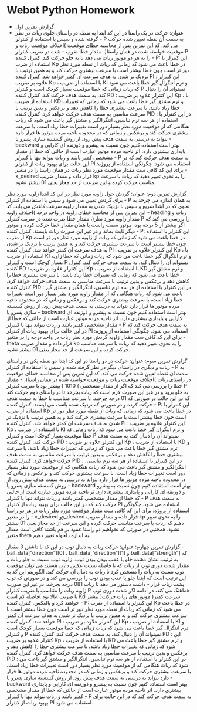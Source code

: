 # Webot Python Homework
+ گزارش تمرین اول:
+ عنوان: حرکت در یک راستا
در این کد ابتدا یه نقطه در راستای جلوی ربات در نظر گرفته شده و سپس با استفاده از کنترلر - P به سمت آن نقطه تعیین شده
حرکت می کند.
کد این تمرین پس از محاسبه خطای موقعیت )اختلاف موقعیت ربات و موقعیت خواسته شده در همان راستا(، مقدار خطا ضرب -
شده در ضریب کنترلر P را به هر دو موتور ربات می دهد تا به جلو حرکت کند.
کنترل کننده - P: این کنترلر با استفاده از ضرب Kp در خطا باعث می شود که زمانی که ربات از نقطه مورد نظر دور تر است چون
خطا بیشتر است با سرعت بیشتری حرکت کند و به همین ترتیب با نزدیک تر شدن به هدف سرعت آن کمتر خواهد شد.
کنترل کننده PI : این کنترلر علاوه بر ضریب Kp ، با استفاده از ضریب KI و ترم انتگرال گیر خطا باعث می شود که ربات زمانی
که خطا موقعیت بسیار کوچک است و کنترلر P نمیتواند آن را دنبال کند، به سمت هدف حرکت کند.
کنترل کننده PD : این کنترلر علاوه بر ضریب Kp ، با استفاده از ضریب KD و ترم مشتق گیر خطا باعث می شود که زمانی که
تغییرات خطا زیاد باشد، با سرعت بیشتری خطا را کاهش دهد و برعکس و بدین ترتیب با سرعت مناسبی به سمت هدف حرکت
خواهد کرد.
کنترل کننده PID : در این کنترلر با استفاده از هر سه ترم تناسبی، انتگرالگیر و مشتق گیر باعث می شود که ربات هنگامی که از
موقعیت مورد نظر بسیار دور است تغییرات خطا زیاد است، با سرعت بیشتری حرکت کند و برعکس و زمانی که در محدوده
ناحیه مرده موتور ها قرار دارد بتواند به درستی به سمت هدف پیش رود.
از روش گسسته سازی پسرو یا - backward بهتر است استفاده کنیم چون نسبت به پیشرو و ذوزنقه ای کارایی و پایداری
بیشتری دارد.
اثر ناحیه مرده موتور عبارت است از حالتی که خطا از مقدار مشخصی کمتر باشد و ربات نتواند تنها با کنترلر - P به سمت هدف
حرکت کند که در این حالت برای بهبود ربات از کنترلر PI استفاده می شود.
چگونگی استفاده از پروژه: برای این کد کافی ست مقدار موقعیت مورد نظر ربات در همان راستا را در متغیر - x_desired قرار
داده و مقدار ضریب kp را به نحوی تغییر دهید که ربات با سرعت مناسب حرکت کرده و این سرعت از حد مجاز یعنی 01 بیشتر
نشود.

گزارش تمرین دوم:
عنوان: گردش حول زاویه مورد نظر
در این کد ابتدا زاویه مورد نظر برای گردش تعیین می شود و سپس با استفاده از کنترلر - P به همان اندازه می چرخد به نحوی
که در ابتدا سریع و سپس با نزدیک شدن به مقدار زاویه سرعت کاهش می یابد.
کد این تمرین پس از محاسبه خطای زاویه در واحد درجه )اختلاف زاویه - heading ربات و مقدار زاویه مورد نظر(، مقدار خطا
ضرب شده در ضریب کنترلر P را بررسی می کند که اگر بیشتر از 5 درجه بود، موتور سمت راست با همان مقدار خطا حرکت
کرده و موتور دیگر ثابت بماند و در غیر این صورت ربات بایستد.
کنترل کننده - P: این کنترلر با استفاده از ضرب Kp در خطا باعث می شود که زمانی که ربات از زاویه مورد نظر دور تر است چون
خطا بیشتر است با سرعت بیشتری حرکت کند و به همین ترتیب با نزدیک تر شدن به هدف سرعت آن کمتر خواهد شد.
کنترل کننده PI : این کنترلر علاوه بر ضریب Kp ، با استفاده از ضریب KI و ترم انتگرال گیر خطا باعث می شود که ربات زمانی
که خطا زاویه بسیار کوچک است و کنترلر P نمیتواند آن را دنبال کند، به سمت هدف حرکت کند.
کنترل کننده PD : این کنترلر علاوه بر ضریب Kp ، با استفاده از ضریب KD و ترم مشتق گیر خطا باعث می شود که زمانی که
تغییرات خطا زیاد باشد، با سرعت بیشتری خطا را کاهش دهد و برعکس و بدین ترتیب با سرعت مناسبی به سمت هدف حرکت
خواهد کرد.
کنترل کننده PID : در این کنترلر با استفاده از هر سه ترم تناسبی، انتگرالگیر و مشتق گیر باعث می شود که ربات هنگامی که از
مقدار زاویه مورد نظر بسیار دور است تغییرات خطا زیاد است، با سرعت بیشتری حرکت کند و برعکس و زمانی که در محدوده
ناحیه مرده موتور ها قرار دارد بتواند به درستی به سمت هدف پیش رود.
از روش گسسته سازی پسرو یا - backward بهتر است استفاده کنیم چون نسبت به پیشرو و ذوزنقه ای کارایی و پایداری
بیشتری دارد.
اثر ناحیه مرده موتور عبارت است از حالتی که خطا از مقدار مشخصی کمتر باشد و ربات نتواند تنها با کنترلر - P به سمت هدف
حرکت کند که در این حالت برای بهبود ربات از کنترلر PI استفاده می شود.
چگونگی استفاده از پروژه: برای این کد کافی ست مقدار زاویه گردش مورد نظر ربات در واحد درجه را در متغیر - theta قرار
داده و مقدار ضریب kp را به نحوی تغییر دهید که ربات با سرعت مناسب حرکت کرده و این سرعت از حد مجاز یعنی 01 بیشتر
نشود.

گزارش تمرین سوم:
عنوان: حرکت در دو راستا
در این کد ابتدا دو نقطه یکی در راستای ربات و دیگری در راستای دیگر در نظر گرفته شده و سپس با استفاده از کنترلر - P به
سمت آن نقطه تعیین شده حرکت می کند.
کد این تمرین پس از محاسبه خطای موقعیت در راستای ربات )اختلاف موقعیت ربات و موقعیت خواسته شده در همان راستا(، -
مقدار خطا را بررسی می کند که اگر از مقدار مشخصی ) 1010 ( بیشتر بود با ضریب کنترلر P به جلو برود و در غیر این صورت لازم
است که ربات بچرخد تا در راستای دوم حرکت کند که در این حالت در صورتی که 01 درجه چرخید، با سرعت متناسب با خطا
به سمت هدف حرکت کرده و در صورتی که نزدیک شده باشد، می ایستد.
کنترل کننده - P: این کنترلر با استفاده از ضرب Kp در خطا باعث می شود که زمانی که ربات از نقطه مورد نظر دور تر است چون
خطا بیشتر است با سرعت بیشتری حرکت کند و به همین ترتیب با نزدیک تر شدن به هدف سرعت آن کمتر خواهد شد.
کنترل کننده PI : این کنترلر علاوه بر ضریب Kp ، با استفاده از ضریب KI و ترم انتگرال گیر خطا باعث می شود که ربات زمانی
که خطا موقعیت بسیار کوچک است و کنترلر P نمیتواند آن را دنبال کند، به سمت هدف حرکت کند.
کنترل کننده PD : این کنترلر علاوه بر ضریب Kp ، با استفاده از ضریب KD و ترم مشتق گیر خطا باعث می شود که زمانی که
تغییرات خطا زیاد باشد، با سرعت بیشتری خطا را کاهش دهد و برعکس و بدین ترتیب با سرعت مناسبی به سمت هدف حرکت
خواهد کرد.
کنترل کننده PID : در این کنترلر با استفاده از هر سه ترم تناسبی، انتگرالگیر و مشتق گیر باعث می شود که ربات هنگامی که از
موقعیت مورد نظر بسیار دور است تغییرات خطا زیاد است، با سرعت بیشتری حرکت کند و برعکس و زمانی که در محدوده
ناحیه مرده موتور ها قرار دارد بتواند به درستی به سمت هدف پیش رود.
از روش گسسته سازی پسرو یا - backward بهتر است استفاده کنیم چون نسبت به پیشرو و ذوزنقه ای کارایی و پایداری
بیشتری دارد.
ثر ناحیه مرده موتور عبارت است از حالتی که خطا از مقدار مشخصی کمتر باشد و ربات نتواند تنها با کنترلر - P به سمت هدف
حرکت کند که در این حالت برای بهبود ربات از کنترلر PI استفاده می شود.
چگونگی استفاده از پروژه: برای این کد کافی ست مقدار موقعیت مورد نظر ربات در هر دو راستا را در متغیر - x_desired وy_desired قرار داده
و مقدار ضریب kp را به نحوی تغییر دهیم که ربات با سرعت مناسب حرکت کرده و این سرعت از حد
مجاز یعنی 01 بیشتر نشود. همچنین در صورتی که نخواهیم دو راستا عمود بر هم باشند کافی است مقدار متغیر theta به اندازه دلخواه تغییر دهیم.

گزارش تمرین چهارم:
عنوان: حرکت ربات به دنبال توپ
در این کد با داشتن 3 مقدار - ball_data[“direction”][0] ، ball_data[“direction”][1] و ball_data[“strength”] 
که به ترتیب نشان دهنده جلو یا عقب بودن بودن توپ، زاویه توپ نسبت به جلو ربات و مقدار شدت
دوری توپ از ربات که با فاصله نسبت عکس دارد، هستند می توان موقعیت توپ نسبت به ربات را مشخص کرد تا ربات به دنبال
آن حرکت کند.
الگوریتم این کد به این ترتیب است که ابتدا جلو یا عقب بودن توپ را بررسی می کند و در صورتی که توپ پشت ربات قرار -
داشت دستور می دهد تا ربات 081 درجه بچرخد، در غیر این صورت زاویه ربات را متناسب با ضریب کنترلر P هماهنگ می کند،
در ادامه اگر شدت دوری توپ بالا بود )فاصله کم است( با ضریب Kd بیشتر )سرعت کمتر( موتور های ربات حرکت خواهند کرد و
بالعکس.
کنترل کننده - P: این کنترلر با استفاده از ضرب Kp در خطا باعث می شود که زمانی که ربات از نقطه مورد نظر دور تر است چون
خطا بیشتر است با سرعت بیشتری حرکت کند و به همین ترتیب با نزدیک تر شدن به هدف سرعت آن کمتر خواهد شد.
کنترل کننده PI : این کنترلر علاوه بر ضریب Kp ، با استفاده از ضریب KI و ترم انتگرال گیر خطا باعث می شود که ربات زمانی
که خطا موقعیت بسیار کوچک است و کنترلر P نمیتواند آن را دنبال کند، به سمت هدف حرکت کند.
کنترل کننده PD : این کنترلر علاوه بر ضریب Kp ، با استفاده از ضریب KD و ترم مشتق گیر خطا باعث می شود که زمانی که
تغییرات خطا زیاد باشد، با سرعت بیشتری خطا را کاهش دهد و برعکس و بدین ترتیب با سرعت مناسبی به سمت هدف حرکت
خواهد کرد.
کنترل کننده PID : در این کنترلر با استفاده از هر سه ترم تناسبی، انتگرالگیر و مشتق گیر باعث می شود که ربات هنگامی که از
موقعیت مورد نظر بسیار دور است تغییرات خطا زیاد است، با سرعت بیشتری حرکت کند و برعکس و زمانی که در محدوده
ناحیه مرده موتور ها قرار دارد بتواند به درستی به سمت هدف پیش رود.
از روش گسسته سازی پسرو یا - backward بهتر است استفاده کنیم چون نسبت به پیشرو و ذوزنقه ای کارایی و پایداری
بیشتری دارد.
اثر ناحیه مرده موتور عبارت است از حالتی که خطا از مقدار مشخصی کمتر باشد و ربات نتواند تنها با کنترلر - P به سمت هدف
حرکت کند که در این حالت برای بهبود ربات از کنترلر PI استفاده می شود.
